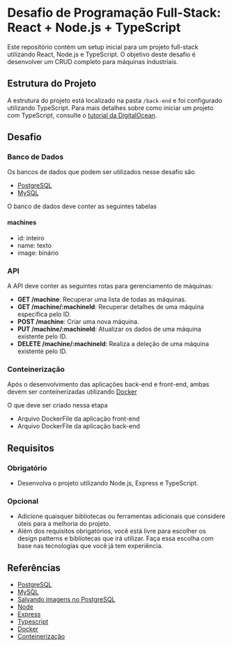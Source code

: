 # Desafio de Programação Full-Stack: React + Node.js + TypeScript

Este repositório contém um setup inicial para um projeto full-stack utilizando React, Node.js e TypeScript. O objetivo deste desafio é desenvolver um CRUD completo para máquinas industriais.

## Estrutura do Projeto
A estrutura do projeto está localizado na pasta `/back-end` e foi configurado utilizando TypeScript. Para mais detalhes sobre como iniciar um projeto com TypeScript, consulte o [tutorial da DigitalOcean](https://www.digitalocean.com/community/tutorials/typescript-new-project).

## Desafio

### Banco de Dados
Os bancos de dados que podem ser utilizados nesse desafio são

- [PostgreSQL](https://www.postgresql.org/)
- [MySQL](https://www.mysql.com/)

O banco de dados deve conter as seguintes tabelas

#### machines

- id: inteiro
- name: texto
- image: binário

### API

A API deve conter as seguintes rotas para gerenciamento de máquinas:

- **GET /machine**: Recuperar uma lista de todas as máquinas.
- **GET /machine/:machineId**: Recuperar detalhes de uma máquina específica pelo ID.
- **POST /machine**: Criar uma nova máquina.
- **PUT /machine/:machineId**: Atualizar os dados de uma máquina existente pelo ID.
- **DELETE /machine/:machineId**: Realiza a deleção de uma máquina existente pelo ID.

### Conteinerização

Após o desenvolvimento das aplicações back-end e front-end, ambas devem ser conteinerizadas utilizando 
[Docker](https://www.docker.com/)

O que deve ser criado nessa etapa

- Arquivo DockerFile da aplicação front-end
- Arquivo DockerFile da aplicação back-end

## Requisitos

### Obrigatório

- Desenvolva o projeto utilizando Node.js, Express e TypeScript.

### Opcional

- Adicione quaisquer bibliotecas ou ferramentas adicionais que considere úteis para a melhoria do projeto.
- Além dos requisitos obrigatórios, você está livre para escolher os design patterns e bibliotecas que irá utilizar. Faça essa escolha com base nas tecnologias que você já tem experiência.

## Referências
- [PostgreSQL](https://www.postgresql.org/)
- [MySQL](https://www.mysql.com/)
- [Salvando imagens no PostgreSQL](https://www.postgresql.org/docs/7.4/jdbc-binary-data.html)
- [Node](https://nodejs.org/docs/latest/api/documentation.html)
- [Express](https://expressjs.com/pt-br/)
- [Typescript](https://www.typescriptlang.org/docs/)
- [Docker](https://www.docker.com/)
- [Conteinerização](https://www.docker.com/resources/what-container/)